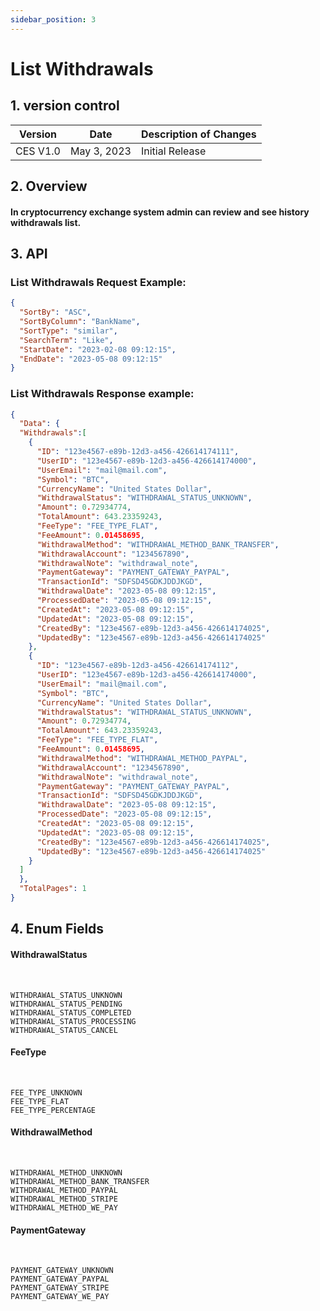 ```yaml
---
sidebar_position: 3
---
```


# List Withdrawals

## 1. version control

| Version  | Date        | Description of Changes |
| -------- | ----------- | ---------------------- |
| CES V1.0 | May 3, 2023 | Initial Release        |

## 2. Overview

####  In cryptocurrency exchange system admin can review and see history withdrawals list.


## 3. API

### List Withdrawals Request Example:

```json
{
  "SortBy": "ASC",
  "SortByColumn": "BankName",
  "SortType": "similar",
  "SearchTerm": "Like",
  "StartDate": "2023-02-08 09:12:15",
  "EndDate": "2023-05-08 09:12:15"
}
```

### List Withdrawals Response example:

```json
{
  "Data": {
  "Withdrawals":[
    {
      "ID": "123e4567-e89b-12d3-a456-426614174111",
      "UserID": "123e4567-e89b-12d3-a456-426614174000",
      "UserEmail": "mail@mail.com",
      "Symbol": "BTC",
      "CurrencyName": "United States Dollar",
      "WithdrawalStatus": "WITHDRAWAL_STATUS_UNKNOWN",
      "Amount": 0.72934774,
      "TotalAmount": 643.23359243,
      "FeeType": "FEE_TYPE_FLAT",
      "FeeAmount": 0.01458695,
      "WithdrawalMethod": "WITHDRAWAL_METHOD_BANK_TRANSFER",
      "WithdrawalAccount": "1234567890",
      "WithdrawalNote": "withdrawal_note",
      "PaymentGateway": "PAYMENT_GATEWAY_PAYPAL",
      "TransactionId": "SDFSD45GDKJDDJKGD",
      "WithdrawalDate": "2023-05-08 09:12:15",
      "ProcessedDate": "2023-05-08 09:12:15",
      "CreatedAt": "2023-05-08 09:12:15",
      "UpdatedAt": "2023-05-08 09:12:15",
      "CreatedBy": "123e4567-e89b-12d3-a456-426614174025",
      "UpdatedBy": "123e4567-e89b-12d3-a456-426614174025"
    },
    {
      "ID": "123e4567-e89b-12d3-a456-426614174112",
      "UserID": "123e4567-e89b-12d3-a456-426614174000",
      "UserEmail": "mail@mail.com",
      "Symbol": "BTC",
      "CurrencyName": "United States Dollar",
      "WithdrawalStatus": "WITHDRAWAL_STATUS_UNKNOWN",
      "Amount": 0.72934774,
      "TotalAmount": 643.23359243,
      "FeeType": "FEE_TYPE_FLAT",
      "FeeAmount": 0.01458695,
      "WithdrawalMethod": "WITHDRAWAL_METHOD_PAYPAL",
      "WithdrawalAccount": "1234567890",
      "WithdrawalNote": "withdrawal_note",
      "PaymentGateway": "PAYMENT_GATEWAY_PAYPAL",
      "TransactionId": "SDFSD45GDKJDDJKGD",
      "WithdrawalDate": "2023-05-08 09:12:15",
      "ProcessedDate": "2023-05-08 09:12:15",
      "CreatedAt": "2023-05-08 09:12:15",
      "UpdatedAt": "2023-05-08 09:12:15",
      "CreatedBy": "123e4567-e89b-12d3-a456-426614174025",
      "UpdatedBy": "123e4567-e89b-12d3-a456-426614174025"
    }
  ]
  },
  "TotalPages": 1
}
```

## 4. Enum Fields

#### **WithdrawalStatus**
&nbsp;

    WITHDRAWAL_STATUS_UNKNOWN
    WITHDRAWAL_STATUS_PENDING
    WITHDRAWAL_STATUS_COMPLETED
    WITHDRAWAL_STATUS_PROCESSING
    WITHDRAWAL_STATUS_CANCEL

#### **FeeType**
&nbsp;

    FEE_TYPE_UNKNOWN
    FEE_TYPE_FLAT
    FEE_TYPE_PERCENTAGE
    
    
#### **WithdrawalMethod**
&nbsp;

    WITHDRAWAL_METHOD_UNKNOWN
    WITHDRAWAL_METHOD_BANK_TRANSFER
    WITHDRAWAL_METHOD_PAYPAL
    WITHDRAWAL_METHOD_STRIPE
    WITHDRAWAL_METHOD_WE_PAY
    

#### **PaymentGateway**
&nbsp;

    PAYMENT_GATEWAY_UNKNOWN
    PAYMENT_GATEWAY_PAYPAL
    PAYMENT_GATEWAY_STRIPE
    PAYMENT_GATEWAY_WE_PAY
       